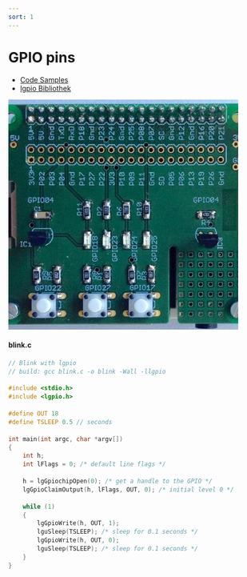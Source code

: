 ```yaml
---
sort: 1
---
```


# GPIO pins 

- [Code Samples](https://elinux.org/RPi_GPIO_Code_Samples)
- [lgpio Bibliothek](http://abyz.me.uk/lg/lgpio.html) 

![Zusatzboard](./img/franzboard.jpeg)


#### blink.c 

```c
// Blink with lgpio
// build: gcc blink.c -o blink -Wall -llgpio

#include <stdio.h>
#include <lgpio.h>

#define OUT 18
#define TSLEEP 0.5 // seconds

int main(int argc, char *argv[])
{
    int h;
    int lFlags = 0; /* default line flags */

    h = lgGpiochipOpen(0); /* get a handle to the GPIO */
    lgGpioClaimOutput(h, lFlags, OUT, 0); /* initial level 0 */

    while (1)
    {
        lgGpioWrite(h, OUT, 1);
        lguSleep(TSLEEP); /* sleep for 0.1 seconds */
        lgGpioWrite(h, OUT, 0);
        lguSleep(TSLEEP); /* sleep for 0.1 seconds */
    }
}
```

